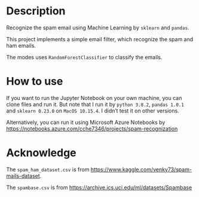 # Description

Recognize the spam email using Machine Learning by `sklearn` and `pandas`.

This project implements a simple email filter, which recognize the spam and ham emails.

The modes uses `RandomForestClassifier` to classify the emails.

# How to use

If you want to run the Jupyter Notebook on your own machine, you can clone files and run it. But note that I run it by `python 3.8.2`, `pandas 1.0.1` and `sklearn 0.23.0` on `MacOS 10.15.4`. I didn’t test it on other versions.

Alternatively, you can run it using Microsoft Azure Notebooks by https://notebooks.azure.com/cche7346/projects/spam-recognization

# Acknowledge

The `spam_ham_dataset.csv` is from https://www.kaggle.com/venky73/spam-mails-dataset.

The `spambase.csv` is from https://archive.ics.uci.edu/ml/datasets/Spambase

